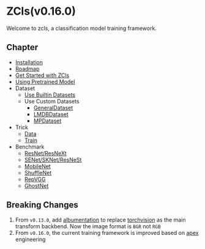 # ZCls(v0.16.0)

Welcome to zcls, a classification model training framework.

## Chapter

* [Installation](./install.md)
* [Roadmap](./roadmap.md)
* [Get Started with ZCls](./get-started.md)
* [Using Pretrained Model](./pretrained-model.md)
* Dataset
    * [Use Builtin Datasets](./builtin-datasets.md)
    * Use Custom Datasets
        * [GeneralDataset](./general_dataset.md)
        * [LMDBDataset](./lmdb_dataset.md)
        * [MPDataset](./mp_dataset.md)
* Trick
    * [Data](./trick-data.md)
    * [Train](./trick-train.md)
* Benchmark
    * [ResNet/ResNeXt](./benchmark-resnet.md)
    * [SENet/SKNet/ResNeSt](./benchmark-resnest.md)
    * [MobileNet](./benchmark-mobilenet.md)
    * [ShuffleNet](./benchmark-shufflenet.md)
    * [RepVGG](./benchmark-repvgg.md)
    * [GhostNet](./benchmark-ghostnet.md)

## Breaking Changes

1. From `v0.13.0`, add [albumentation](https://github.com/albumentations-team/albumentations) to
   replace [torchvision](https://github.com/pytorch/vision) as the main transform backbend. Now the image format
   is `BGR` not `RGB`
2. From `v0.16.0`, the current training framework is improved based
   on [apex](https://github.com/NVIDIA/apex/tree/master/examples/imagenet) engineering